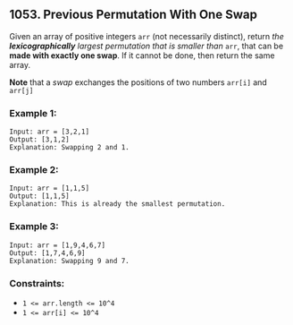 ## 1053. Previous Permutation With One Swap

Given an array of positive integers ```arr``` (not necessarily distinct), return *the **lexicographically** largest permutation that is smaller than* ```arr```, that can be **made with exactly one swap**. If it cannot be done, then return the same array.

**Note** that a *swap* exchanges the positions of two numbers ```arr[i]``` and ```arr[j]```

### Example 1:
```
Input: arr = [3,2,1]
Output: [3,1,2]
Explanation: Swapping 2 and 1.
```
### Example 2:
```
Input: arr = [1,1,5]
Output: [1,1,5]
Explanation: This is already the smallest permutation.
```
### Example 3:
```
Input: arr = [1,9,4,6,7]
Output: [1,7,4,6,9]
Explanation: Swapping 9 and 7.
```

### Constraints:

* ```1 <= arr.length <= 10^4```
* ```1 <= arr[i] <= 10^4```